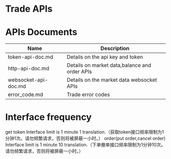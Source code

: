 # Trade APIs

# APIs Documents

Name | Description
------------ | ------------ 
token-api-doc.md | Details on the api key and token
http-api-doc.md | Details on market data,balance and order APIs
websocket-api-doc.md | Details on the market data websocket APIs
error_code.md | Trade error codes

# Interface frequency

get token Interface limit is 1 minute 1 translation.（获取token接口频率限制为1分钟1次。请勿频繁请求，否则将被屏蔽一小时。）
order(put order,cancel order) Interface limit is 1 minute 10 translation.（下单撤单接口频率限制为1分钟10次。请勿频繁请求，否则将被屏蔽一小时。）


